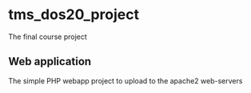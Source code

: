 # tms_dos20_project
The final course project

## Web application
The simple PHP webapp project to upload to the apache2 web-servers 